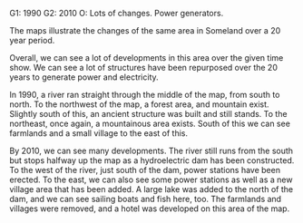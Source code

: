 G1: 1990
G2: 2010
O: Lots of changes. Power generators.

The maps illustrate the changes of the same area in Someland over a 20 year period.

Overall, we can see a lot of developments in this area over the given time show. We can see a lot of structures have been repurposed over the 20 years to generate power and electricity.

In 1990, a river ran straight through the middle of the map, from south to north. To the northwest of the map, a forest area, and mountain exist. Slightly south of this, an ancient structure was built and still stands. To the northeast, once again, a mountainous area exists. South of this we can see farmlands and a small village to the east of this.

By 2010, we can see many developments. The river still runs from the south but stops halfway up the map as a hydroelectric dam has been constructed. To the west of the river, just south of the dam, power stations have been erected. To the east, we can also see some power stations as well as a new village area that has been added. A large lake was added to the north of the dam, and we can see sailing boats and fish here, too. The farmlands and villages were removed, and a hotel was developed on this area of the map.
